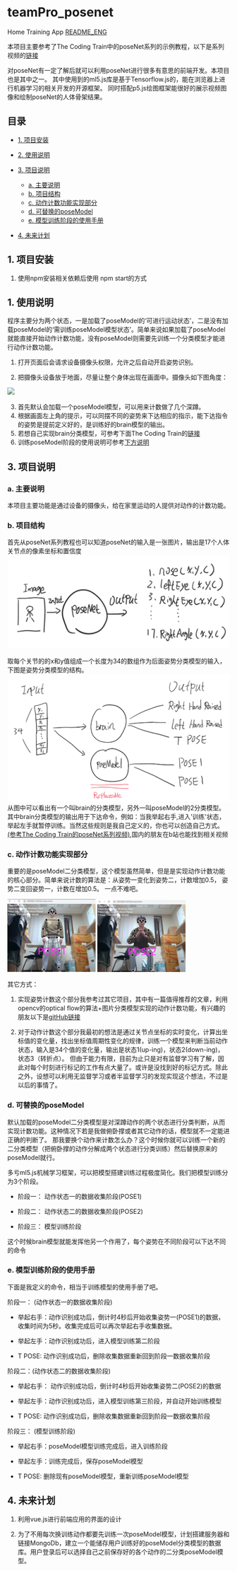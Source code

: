 # teamPro_posenet
 Home Training App [README_ENG](README_ENG.md)
 
 本项目主要参考了The Coding Train中的poseNet系列的示例教程，以下是系列视频的[链接](https://www.youtube.com/watch?v=OIo-DIOkNVg)

 对poseNet有一定了解后就可以利用poseNet进行很多有意思的前端开发。本项目也是其中之一。
 其中使用到的ml5.js库是基于Tensorflow.js的，能在浏览器上进行机器学习的相关开发的开源框架。
 同时搭配p5.js绘图框架能很好的展示视频图像和绘制poseNet的人体骨架结果。
 ## 目录
 * [1. 项目安装](#1)

 * [2. 使用说明](#2)

 * [3. 项目说明](#3)

   * [a. 主要说明](#31)
   * [b. 项目结构](#32)
   * [c. 动作计数功能实现部分](#33)
   * [d. 可替换的poseModel](#34)
   * [e. 模型训练阶段的使用手册](#35)
 * [4. 未来计划](#4)

<h2 id="1">1. 项目安装</h2>
 
 1. 使用npm安装相关依赖后使用 npm start的方式

<h2 id="2">1. 使用说明</h2> 
程序主要分为两个状态，一是加载了poseModel的‘可进行运动状态’，二是没有加载poseModel的‘需训练poseModel模型状态’。简单来说如果加载了poseModel就能直接开始动作计数功能，没有poseModel则需要先训练一个分类模型才能进行动作计数功能。

 1. 打开页面后会请求设备摄像头权限，允许之后自动开启姿势识别。
 
 2. 把摄像头设备放于地面，尽量让整个身体出现在画面中。摄像头如下图角度：

 <img src="MD_images/ready.png" width="300"></img>

 3. 首先默认会加载一个poseModel模型，可以用来计数做了几个深蹲。
 4. 根据画面左上角的提示，可以同摆不同的姿势来下达相应的指示，能下达指令的姿势是提前定义好的，是训练好的brain模型的输出。
 5. 若想自己实现brain分类模型，可参考下面The Coding Train的[链接]((https://www.youtube.com/watch?v=OIo-DIOkNVg))
 6. 训练poseModel阶段的使用说明可参考[下方说明](#35)
 <h2 id="3">3. 项目说明</h2>

 <h3 id="31"> a. 主要说明</h3>

 本项目主要功能是通过设备的摄像头，给在家里运动的人提供对动作的计数功能。 
<h3 id="32"> b. 项目结构</h3>

 首先从poseNet系列教程也可以知道poseNet的输入是一张图片，输出是17个人体关节点的像素坐标和置信度
![poseNetIO](MD_images/poseNetIO.png)

 取每个关节的的x和y值组成一个长度为34的数组作为后面姿势分类模型的输入，下图是姿势分类模型的结构。
![BP](MD_images/BP.png)
 从图中可以看出有一个叫brain的分类模型，另外一叫poseModel的2分类模型。
 其中brain分类模型的输出用于下达命令，例如：当我举起右手,进入'训练'状态，举起左手就暂停训练。当然这些规则是我自己定义的，你也可以创造自己方式。[(参考The Coding Train的poseNet系列视频)](https://www.youtube.com/watch?v=OIo-DIOkNVg),国内的朋友在b站也能找到相关视频

<h3 id="33"> c. 动作计数功能实现部分</h3>

 重要的是poseModel二分类模型，这个模型虽然简单，但是是实现动作计数功能的核心部分。简单来说计数的算法是：从姿势一变化到姿势二，计数增加0.5， 姿势二变回姿势一，计数在增加0.5。 一点不难吧。

<img src="MD_images/pose1.png" width="200"></img>    <img src="MD_images/pose2.png" width="200"></img>

其它方式：

1. 实现姿势计数这个部分我参考过其它项目，其中有一篇值得推荐的文章，利用opencv的optical flow的算法+图片分类模型实现的动作计数功能，有兴趣的朋友以下是[gitHub链接](https://github.com/artkulak/workout-movement-counting)

2. 对于动作计数这个部分我最初的想法是通过关节点坐标的实时变化，计算出坐标值的变化量，找出坐标值周期性变化的规律，训练一个模型来判断当前动作状态，输入是34个值的变化量，输出是状态1(up-ing)，状态2(down-ing)，状态3（转折点）。 但由于能力有限，目前为止只是对有监督学习有了解，因此对每个时刻进行标记的工作有点大量了。或许是没找到好的标记方式。除此之外，设想可以利用无监督学习或者半监督学习的发现实现这个想法，不过是以后的事情了。

<h3 id="34"> d. 可替换的poseModel</h3>

 默认加载的poseModel二分类模型是对深蹲动作的两个状态进行分类判断，从而实现计数功能。这种情况下若是我做俯卧撑或者其它动作的话，模型就不一定能进正确的判断了。
 那我要换个动作来计数怎么办？这个时候你就可以训练一个新的二分类模型（把俯卧撑的动作分解成两个状态进行分类训练）然后替换原来的poseModel就行。
 
 多亏ml5.js机械学习框架，可以把模型搭建训练过程极度简化。我们把模型训练分为3个阶段。
 
 * 阶段一： 动作状态一的数据收集阶段(POSE1)
 
 *  阶段二： 动作状态二的数据收集阶段(POSE2)
 
 * 阶段三： 模型训练阶段

 这个时候brain模型就能发挥他另一个作用了，每个姿势在不同阶段可以下达不同的命令

<h3 id="35"> e. 模型训练阶段的使用手册</h3>

 下面是我定义的命令，相当于训练模型的使用手册了吧。

 阶段一： (动作状态一的数据收集阶段)

* 举起右手：动作识别成功后，倒计时4秒后开始收集姿势一(POSE1)的数据，收集时间为5秒。收集完成后可以再次举起右手收集数据。
 
 * 举起左手：动作识别成功后，进入模型训练第二阶段

 * T POSE: 动作识别成功后，删除收集数据重新回到阶段一数据收集阶段

阶段二：(动作状态二的数据收集阶段)

* 举起右手： 动作识别成功后，倒计时4秒后开始收集姿势二(POSE2)的数据

* 举起左手：动作识别成功后，进入模型训练第三阶段，并自动开始训练模型

 * T POSE: 动作识别成功后，删除收集数据重新回到阶段一数据收集阶段

阶段三： (模型训练阶段)

 * 举起右手：poseModel模型训练完成后，进入训练阶段
 
 * 举起左手：训练完成后，保存poseModel模型

 * T POSE: 删除现有poseModel模型，重新训练poseModel模型

<h2 id="4"> 4. 未来计划</h2>
 
1. 利用vue.js进行前端应用的界面的设计

2. 为了不用每次换训练动作都要先训练一次poseModel模型，计划搭建服务器和链接MongoDb，建立一个能储存用户训练好的poseModel分类模型的数据库。用户登录后可以选择自己之前保存好的各个动作的二分类poseModel模型。

 





